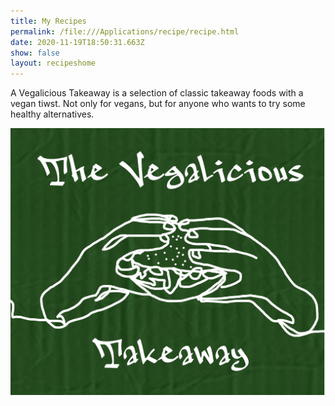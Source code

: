 ```yaml
---
title: My Recipes
permalink: /file:///Applications/recipe/recipe.html
date: 2020-11-19T18:50:31.663Z
show: false
layout: recipeshome
---
```

A Vegalicious Takeaway is a selection of classic takeaway foods with a vegan tiwst. Not only for vegans, but for anyone who wants to try some healthy alternatives. 

![The Vegalicious Takeaway logo](../uploads/cover.jpg "The Vegalicious Takeaway ")
